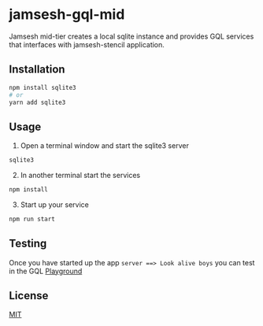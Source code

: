 # jamsesh-gql-mid

Jamsesh mid-tier creates a local sqlite instance and provides GQL services that interfaces with jamsesh-stencil application.

## Installation

```bash
npm install sqlite3
# or
yarn add sqlite3
```

## Usage
1. Open a terminal window and start the sqlite3 server
```bash
sqlite3
```
2. In another terminal start the services
```bash
npm install
```
3. Start up your service
```bash
npm run start
```
## Testing
Once you have started up the app `server ==> Look alive boys` you can test in the GQL [Playground](http://localhost:4000/graphql)


## License
[MIT](https://choosealicense.com/licenses/mit/)
